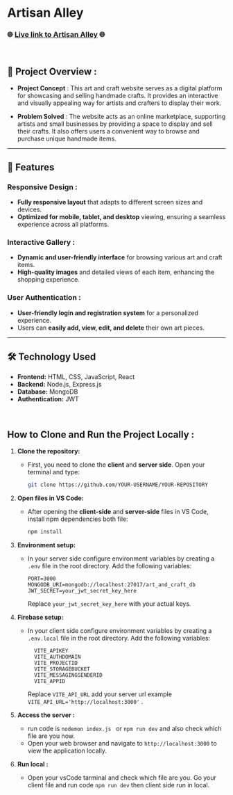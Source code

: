 # Artisan Alley

### 🌐 [Live link to Artisan Alley](https://assignment-10-ea7c5.web.app) 🌐

<br/>

## 📜 Project Overview :

- **Project Concept** : This art and craft website serves as a digital platform for showcasing and selling handmade crafts. It provides an interactive and visually appealing way for artists and crafters to display their work.

- **Problem Solved** : The website acts as an online marketplace, supporting artists and small businesses by providing a space to display and sell their crafts. It also offers users a convenient way to browse and purchase unique handmade items.

---

## 🌟 Features

### Responsive Design :
- **Fully responsive layout** that adapts to different screen sizes and devices.
- **Optimized for mobile, tablet, and desktop** viewing, ensuring a seamless experience across all platforms.

### Interactive Gallery :
- **Dynamic and user-friendly interface** for browsing various art and craft items.
- **High-quality images** and detailed views of each item, enhancing the shopping experience.

### User Authentication :
- **User-friendly login and registration system** for a personalized experience.
- Users can **easily add, view, edit, and delete** their own art pieces.

---

## 🛠 Technology Used

- **Frontend:** HTML, CSS, JavaScript, React
- **Backend:** Node.js, Express.js
- **Database:** MongoDB
- **Authentication:** JWT
<br/>

## How to Clone and Run the Project Locally : 
1. **Clone the repository:**
   - First, you need to clone the **client** and **server side**. Open your terminal and type:
     ```bash
     git clone https://github.com/YOUR-USERNAME/YOUR-REPOSITORY
     ```
2. **Open files in VS Code:**
   - After opening the **client-side** and **server-side** files in VS Code, install npm dependencies both file:
     ```bash
     npm install
     ```
3. **Environment setup:**
   - In your server side configure environment variables by creating a `.env` file in the root directory. Add the following variables:
     ```plaintext
     PORT=3000
     MONGODB_URI=mongodb://localhost:27017/art_and_craft_db
     JWT_SECRET=your_jwt_secret_key_here
     ```
     Replace `your_jwt_secret_key_here` with your actual keys.

4. **Firebase setup:**
   - In your client side configure environment variables by creating a `.env.local` file in the root directory. Add the following variables:
     ```plaintext
       VITE_APIKEY
       VITE_AUTHDOMAIN
       VITE_PROJECTID
       VITE_STORAGEBUCKET
       VITE_MESSAGINGSENDERID
       VITE_APPID
     ```
     Replace `VITE_API_URL` add your server url example `VITE_API_URL='http://localhost:3000'` .

5. **Access the server :**
   - run code is `nodemon index.js ` or `npm run dev` and also check which file are you now. 
   - Open your web browser and navigate to `http://localhost:3000` to view the application locally.

7. **Run local :**
   - Open your vsCode tarminal and check which file are you. Go your client file and run code `npm run dev` then client side run in local.


     




